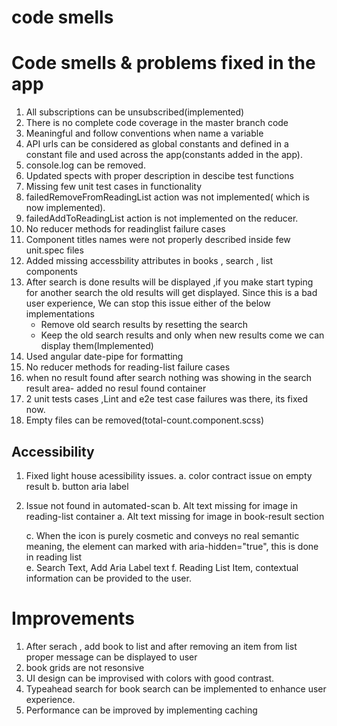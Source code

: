 # code smells

# Code smells & problems fixed in the app

1. All subscriptions can be unsubscribed(implemented)
2. There is no complete code coverage in the master branch code
3. Meaningful and follow conventions when name a variable
4. API urls can be considered as global constants and defined in a constant file and used across the app(constants added in the app).
5. console.log can be removed.
6. Updated spects with proper description in descibe test functions
7. Missing few unit test cases in functionality
8. failedRemoveFromReadingList action was not implemented( which is now implemented).
9. failedAddToReadingList action is not implemented on the reducer.
10. No reducer methods for readinglist failure cases
11. Component titles names were not properly described inside few unit.spec files
12. Added missing accessbility attributes in books , search , list components
13. After search is done results will be displayed ,if you make start typing for another search the old results will get displayed. Since
    this is a bad user experience, We can stop this issue either of the below implementations
    - Remove old search results by resetting the search
    - Keep the old search results and only when new results come we can display them(Implemented)
14. Used angular date-pipe for formatting
15. No reducer methods for reading-list failure cases
16. when no result found after search nothing was showing in the search result area- added no resul found container
17. 2 unit tests cases ,Lint and e2e test case failures was there, its fixed now.
18. Empty files can be removed(total-count.component.scss)

## Accessibility

1. Fixed light house acessibility issues.
   a. color contract issue on empty result
   b. button aria label

2. Issue not found in automated-scan
   b. Alt text missing for image in reading-list container
   a. Alt text missing for image in book-result section

   c. When the icon is purely cosmetic and conveys no real semantic meaning, the <mat-icon> element can marked with aria-hidden="true", this is done in reading list  
    e. Search Text, Add Aria Label text
   f. Reading List Item, contextual information can be provided to the user.

# Improvements

1. After serach , add book to list and after removing an item from list proper message can be displayed to user
2. book grids are not resonsive
3. UI design can be improvised with colors with good contrast.
4. Typeahead search for book search can be implemented to enhance user experience.
5. Performance can be improved by implementing caching

